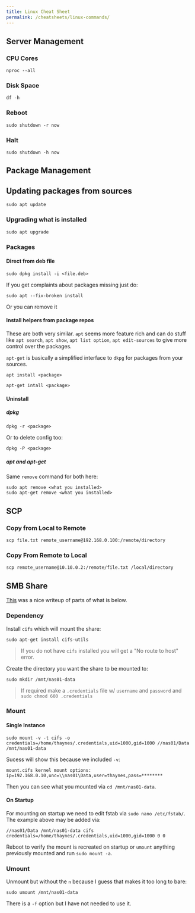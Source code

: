 ```yaml
---
title: Linux Cheat Sheet
permalink: /cheatsheets/linux-commands/
---
```


## Server Management

### CPU Cores

```
nproc --all
```

### Disk Space

```
df -h
```

### Reboot

```
sudo shutdown -r now
```

### Halt  

```
sudo shutdown -h now
```

## Package Management

## Updating packages from sources

```
sudo apt update
```

### Upgrading what is installed

```
sudo apt upgrade
```

### Packages

#### Direct from deb file

```
sudo dpkg install -i <file.deb>
```

If you get complaints about packages missing just do:

```
sudo apt --fix-broken install
```

Or you can remove it


#### Install helpers from package repos 

These are both very similar. `apt` seems more feature rich and can do stuff like `apt search`, `apt show`, `apt list option`, `apt edit-sources` to give more control over the packages.

`apt-get` is basically a simplified interface to `dkpg` for packages from your sources.

```
apt install <package>
```

```
apt-get intall <package>
```

#### Uninstall

##### dpkg

```
dpkg -r <package>
```

Or to delete config too:

```
dpkg -P <package>
```

##### apt and apt-get

Same `remove` command for both here:

```
sudo apt remove <what you installed>
sudo apt-get remove <what you installed>
```

## SCP

### Copy from Local to Remote

```
scp file.txt remote_username@192.168.0.100:/remote/directory
```

### Copy From Remote to Local

```
scp remote_username@10.10.0.2:/remote/file.txt /local/directory
```

## SMB Share

[This](https://linuxconfig.org/how-to-mount-a-samba-shared-directory-at-boot) was a nice writeup of parts of what is below.

### Dependency 

Install `cifs` which will mount the share:

```
sudo apt-get install cifs-utils
```

> If you do not have `cifs` installed you will get a "No route to host" error.

Create the directory you want the share to be mounted to:

```
sudo mkdir /mnt/nas01-data
```

> If required make a `.credentials` file w/ `username` and `password` and `sudo chmod 600 .credentials`

### Mount

#### Single Instance

```
sudo mount -v -t cifs -o credentials=/home/thaynes/.credentials,uid=1000,gid=1000 //nas01/Data /mnt/nas01-data
```

Sucess will show this because we included `-v`:

```
mount.cifs kernel mount options: ip=192.168.0.10,unc=\\nas01\Data,user=thaynes,pass=********
```

Then you can see what you mounted via `cd /mnt/nas01-data`.

#### On Startup

For mounting on startup we need to edit fstab via `sudo nano /etc/fstab/`. The example above may be added via:

```
//nas01/Data /mnt/nas01-data cifs credentials=/home/thaynes/.credentials,uid=1000,gid=1000 0 0
```

Reboot to verify the mount is recreated on startup or `umount` anything previously mounted and run `sudo mount -a`.

### Umount

Unmount but without the `n` because I guess that makes it too long to bare:

```
sudo umount /mnt/nas01-data
```

There is a `-f` option but I have not needed to use it.